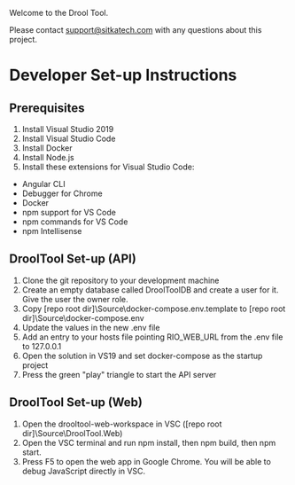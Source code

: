 Welcome to the Drool Tool.

Please contact support@sitkatech.com with any questions about this project.

# Developer Set-up Instructions
## Prerequisites

1. Install Visual Studio 2019
2. Install Visual Studio Code
3. Install Docker
4. Install Node.js
5. Install these extensions for Visual Studio Code:

- Angular CLI
- Debugger for Chrome
- Docker
- npm support for VS Code
- npm commands for VS Code
- npm Intellisense

## DroolTool Set-up (API)

1. Clone the git repository to your development machine
2. Create an empty database called DroolToolDB and create a user for it. Give the user the owner role.
3. Copy [repo root dir]\Source\docker-compose\.env.template to [repo root dir]\Source\docker-compose\.env
4. Update the values in the new .env file
5. Add an entry to your hosts file pointing RIO_WEB_URL from the .env file to 127.0.0.1
6. Open the solution in VS19 and set docker-compose as the startup project
7. Press the green "play" triangle to start the API server

## DroolTool Set-up (Web)
1. Open the drooltool-web-workspace in VSC ([repo root dir]\Source\DroolTool.Web)
2. Open the VSC terminal and run npm install, then npm build, then npm start.
3. Press F5 to open the web app in Google Chrome. You will be able to debug JavaScript directly in VSC.
